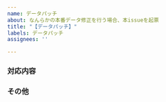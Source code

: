 ```yaml
---
name: データパッチ
about: なんらかの本番データ修正を行う場合、本issueを起票
title: "【データパッチ】"
labels: データパッチ
assignees: ''

---
```


### 対応内容
### その他
